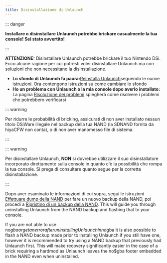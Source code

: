 ```yaml
---
title: Disinstallazione di Unlaunch
---
```


::: danger

**Installare o disinstallare Unlaunch potrebbe brickare casualmente la tua console! Sei stato avvertito!**

:::

**ATTENZIONE:** Disinstallare Unlaunch potrebbe brickare il tuo Nintendo DSi. Ecco alcune ragione per cui potresti voler disinstallare Unlaunch ma con soluzioni che non necessitano la disinstallazione.

- **Lo sfondo di Unlaunch fa paura:**[Reinstalla Unlaunch](installing-unlaunch.html)seguendo le nuove istruzioni. Ora contengono istruzioni su come cambiare lo sfondo
- **Ho un problema con Unlaunch o la mia console dopo averlo installato:** La pagina [Risoluzione dei problemi](troubleshooting.html#unlaunch) spiegherà come risolvere i problemi che potrebbero verificarsi

::: warning

Per ridurre le probabilità di bricking, assicurati di non aver installato nessun titolo DSiWare illegale nel backup della tua NAND (la SDNAND fornita da hiyaCFW non conta), o di non aver manomesso file di sistema.

:::

::: warning

Per disinstallare Unlaunch, **NON** si dovrebbe utilizzare il suo disinstallatore incorporato direttamente sulla console in quanto c'è la possibilità che rompa la tua console. Si prega di consultare quanto segue per la corretta disinstallazione.

:::

Dopo aver esaminato le informazioni di cui sopra, segui le istruzioni [Effettuare dump della NAND](dumping-nand.html) per fare un nuovo backup della NAND, poi procedi a [Ripristino di un backup della NAND](restoring-nand.html). This will guide you through uninstalling Unlaunch from the NAND backup and flashing that to your console.

If you are not able to use no$gba or get an error after uninstalling Unlaunch in no$gba it is also possible to flash a NAND backup made prior to installing Unlaunch if you still have one, however it is recommended to try using a NAND backup that previously had Unlaunch first. This will make recovery significantly easier in the case of a brick requiring a hardmod as Unlaunch leaves the no$gba footer embedded in the NAND even when uninstalled.
